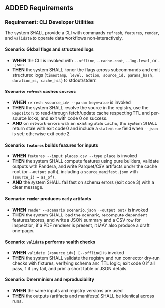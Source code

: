 ## ADDED Requirements

### Requirement: CLI Developer Utilities

The system SHALL provide a CLI with commands `refresh`, `features`, `render`, and `validate` to operate data workflows non-interactively.

#### Scenario: Global flags and structured logs

- **WHEN** the CLI is invoked with `--offline`, `--cache-root`, `--log-level`, or `--json`
- **THEN** the system SHALL honor the flags across subcommands and emit structured logs (`timestamp, level, action, source_id, params_hash, duration_ms, cache_hit`) to stdout/stderr.

#### Scenario: `refresh` caches sources

- **WHEN** `refresh <source_id> --param key=value` is invoked
- **THEN** the system SHALL resolve the source in the registry, use the `Repository` to read-through fetch/update cache respecting TTL and per-source locks, and exit with code 0 on success.
- **AND** on network errors with an existing stale cache, the system SHALL return stale with exit code 0 and include a `stale=true` field when `--json` is set; otherwise exit code 2.

#### Scenario: `features` builds features for inputs

- **WHEN** `features --input places.csv --type place` is invoked
- **THEN** the system SHALL compute features using pure builders, validate outputs with Pandera, and write Parquet/CSV artifacts under the cache root (or `--output` path), including a `source_manifest.json` with `(source_id → as_of)`.
- **AND** the system SHALL fail fast on schema errors (exit code 3) with a clear message.

#### Scenario: `render` produces early artifacts

- **WHEN** `render --scenario scenario.json --output out/` is invoked
- **THEN** the system SHALL load the scenario, recompute dependent features/scores, and write a JSON summary and a CSV row for inspection; if a PDF renderer is present, it MAY also produce a draft one‑pager.

#### Scenario: `validate` performs health checks

- **WHEN** `validate [<source_id>] [--offline]` is invoked
- **THEN** the system SHALL validate the registry and run connector dry‑run checks with fixtures, verifying schema and TTL logic; exit code 0 if all pass, 1 if any fail, and print a short table or JSON details.

#### Scenario: Determinism and reproducibility

- **WHEN** the same inputs and registry versions are used
- **THEN** the outputs (artifacts and manifests) SHALL be identical across runs.
